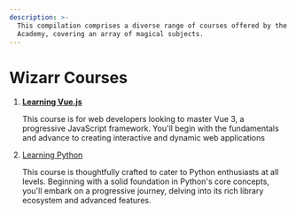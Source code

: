 ```yaml
---
description: >-
  This compilation comprises a diverse range of courses offered by the Wizarr
  Academy, covering an array of magical subjects.
---
```


# Wizarr Courses



1.  [**Learning Vue.js**](wizarr-courses/readme/)

    This course is for web developers looking to master Vue 3, a progressive JavaScript framework. You'll begin with the fundamentals and advance to creating interactive and dynamic web applications
2.  [Learning Python](wizarr-courses/learning-python.md)

    This course is thoughtfully crafted to cater to Python enthusiasts at all levels. Beginning with a solid foundation in Python's core concepts, you'll embark on a progressive journey, delving into its rich library ecosystem and advanced features.





